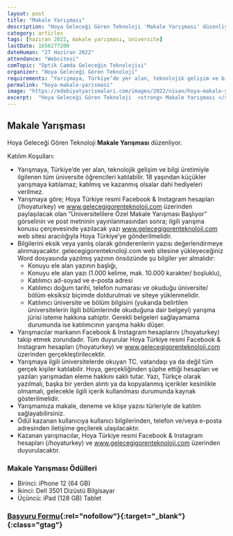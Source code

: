 ```yaml
---
layout: post
title: "Makale Yarışması"
description: "Hoya Geleceği Gören Teknoloji 'Makale Yarışması' düzenliyor."
category: articles
tags: [haziran 2022, makale yarışması, üniversite]
lastDate: 1656277200
dateHuman: "27 Haziran 2022"
attendance: "Websitesi"
comTopic: "Optik Camda Geleceğin Teknolojisi"
organizer: "Hoya Geleceği Gören Teknoloji"
requirements: "Yarışmaya, Türkiye’de yer alan, teknolojik gelişim ve bilgi üretimiyle ilgilenen tüm üniversite öğrencileri katılabilir."
permalink: "hoya-makale-yarismasi"
image: "https://edebiyatyarismalari.com/images/2022/nisan/hoya-makale-yarismasi.jpg"
excerpt:  "Hoya Geleceği Gören Teknoloji  <strong> Makale Yarışması </strong> düzenliyor."
---
```


## Makale Yarışması
Hoya Geleceği Gören Teknoloji **Makale Yarışması** düzenliyor.

Katılım Koşulları:
- Yarışmaya, Türkiye’de yer alan, teknolojik gelişim ve bilgi üretimiyle ilgilenen tüm üniversite öğrencileri katılabilir. 18 yaşından küçükler yarışmaya katılamaz; katılmış ve kazanmış olsalar dahi hediyeleri verilmez.
- Yarışmaya göre; Hoya Türkiye resmi Facebook & Instagram hesapları (/hoyaturkey) ve www.gelecegigorenteknoloji.com üzerinden paylaşılacak olan “Üniversitelilere Özel Makale Yarışması Başlıyor” görselinin ve post metninin yayınlanmasından sonra; ilgili yarışma konusu çerçevesinde yazılacak yazı www.gelecegigorenteknoloji.com web sitesi aracılığıyla Hoya Türkiye’ye gönderilmelidir.
- Bilgilerini eksik veya yanlış olarak gönderenlerin yazısı değerlendirmeye alınmayacaktır.
gelecegigorenteknoloji.com web sitesine yükleyeceğiniz Word dosyasında yazılmış yazının önsözünde şu bilgiler yer almalıdır:
    - Konuyu ele alan yazının başlığı,
    - Konuyu ele alan yazı (1.000 kelime, mak. 10.000 karakter/ boşluklu),
    - Katılımcı ad-soyad ve e-posta adresi
    - Katılımcı doğum tarihi, telefon numarası ve okuduğu üniversite/ bölüm eksiksiz biçimde doldurulmalı ve siteye yüklenmelidir.
    - Katılımcı üniversite ve bölüm bilgisini (yukarıda belirtilen üniversitelerin ilgili bölümlerinde okuduğuna dair belgeyi) yarışma jürisi isteme hakkına sahiptir. Gerekli belgeleri sağlayamama durumunda ise katılımcının yarışma hakkı düşer.
- Yarışmacılar markanın Facebook & Instagram hesaplarını (/hoyaturkey) takip etmek zorundadır. Tüm duyurular Hoya Türkiye resmi Facebook & Instagram hesapları (/hoyaturkey) ve www.gelecegigorenteknoloji.com üzerinden gerçekleştirilecektir.
- Yarışmaya ilgili üniversitelerde okuyan TC. vatandaşı ya da değil tüm gerçek kişiler katılabilir. Hoya, gerçekliğinden şüphe ettiği hesapları ve yazıları yarışmadan eleme hakkını saklı tutar. Yazı, Türkçe olarak yazılmalı, başka bir yerden alıntı ya da kopyalanmış içerikler kesinlikle olmamalı, gelecekle ilgili içerik kullanılması durumunda kaynak gösterilmelidir.
- Yarışmamıza makale, deneme ve köşe yazısı türleriyle de katılım sağlayabilirsiniz.
- Ödül kazanan kullanıcıya kullanıcı bilgilerinden, telefon ve/veya e-posta adresinden iletişime geçilerek ulaşılacaktır.
- Kazanan yarışmacılar, Hoya Türkiye resmi Facebook & Instagram hesapları (/hoyaturkey) ve www.gelecegigorenteknoloji.com üzerinden duyurulacaktır.


### Makale Yarışması Ödülleri
- Birinci: iPhone 12 (64 GB)
- İkinci: Dell 3501 Dizüstü Bilgisayar
- Üçüncü: iPad (128 GB) Tablet 

### [Başvuru Formu](https://www.gelecegigorenteknoloji.com/?ref=edebiyatyarismalari.com){:rel="nofollow"}{:target="_blank"}{:class="gtag"}